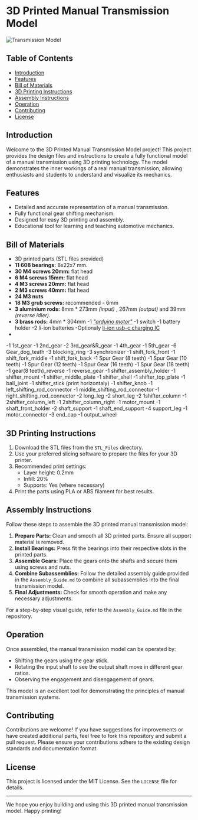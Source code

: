 # 3D Printed Manual Transmission Model

![Transmission Model](images/transmission_model_banner.jpg)

## Table of Contents

- [Introduction](#introduction)
- [Features](#features)
- [Bill of Materials](#bill-of-materials)
- [3D Printing Instructions](#3d-printing-instructions)
- [Assembly Instructions](#assembly-instructions)
- [Operation](#operation)
- [Contributing](#contributing)
- [License](#license)

## Introduction

Welcome to the 3D Printed Manual Transmission Model project! This project provides the design files and instructions to create a fully functional model of a manual transmission using 3D printing technology. The model demonstrates the inner workings of a real manual transmission, allowing enthusiasts and students to understand and visualize its mechanics.

## Features

- Detailed and accurate representation of a manual transmission.
- Fully functional gear shifting mechanism.
- Designed for easy 3D printing and assembly.
- Educational tool for learning and teaching automotive mechanics.

## Bill of Materials

- 3D printed parts (STL files provided)
- **11 608 bearings:** 8x22x7 mm.
- **30 M4 screws 20mm:** flat head
- **6 M4 screws 15mm:** flat head
- **4 M3 screws 20mm:** flat head
- **2 M3 screws 40mm:** flat head
- **24 M3 nuts**
- **18 M3 grub screws:** recommended - 6mm
- **3 aluminium rods:** 8mm * 273mm _(input)_ , 267mm _(output)_ and 39mm _(reverse idler)_.
- **3 brass rods:** 4mm * 304mm
-1 [ _"arduino motor"_](https://www.amazon.com/dp/B08M45JWMD/ref=twister_B0BC2ZJNBC?_encoding=UTF8&th=1)
-1 switch
-1 battery holder
-2 li-ion batteries
-Optionaly [li-ion usb-c charging IC](https://www.amazon.com/dp/B0BRSDS6CS/ref=twister_B0C3KW4TLT?_encoding=UTF8&th=1)
-
-1 1st_gear
-1 2nd_gear
-2 3rd_gear&R_gear
-1 4th_gear
-1 5th_gear
-6 Gear_dog_teath
-3 blocking_ring
-3 synchronizer
-1 shift_fork_front
-1 shift_fork_middle
-1 shift_fork_back
-1 Spur Gear (8 teeth)
-1 Spur Gear (10 teeth)
-1 Spur Gear (12 teeth)
-1 Spur Gear (16 teeth)
-1 Spur Gear (18 teeth)
-1 gear(8 teeth)_reverse
-1 reverse_gear
-1 shifter_assembly_holder
-1 shifter_mount
-1 shifter_middle_plate
-1 shifter_shell
-1 shifter_top_plate
-1 ball_joint
-1 shifter_stick (print horizontaly)
-1 shifter_knob
-1 left_shifting_rod_connector
-1 middle_shifting_rod_connector
-1 right_shifting_rod_connector
-2 long_leg
-2 short_leg
-2 1shifter_column
-1 2shifter_column_left
-1 2shifter_column_right
-1 motor_mount
-1 shaft_front_holder
-2 shaft_support
-1 shaft_end_support
-4 support_leg
-1 motor_connector
-3 end_cap
-1 output_wheel

## 3D Printing Instructions

1. Download the STL files from the `STL_Files` directory.
2. Use your preferred slicing software to prepare the files for your 3D printer.
3. Recommended print settings:
   - Layer height: 0.2mm
   - Infill: 20%
   - Supports: Yes (where necessary)
4. Print the parts using PLA or ABS filament for best results.

## Assembly Instructions

Follow these steps to assemble the 3D printed manual transmission model:

1. **Prepare Parts:** Clean and smooth all 3D printed parts. Ensure all support material is removed.
2. **Install Bearings:** Press fit the bearings into their respective slots in the printed parts.
3. **Assemble Gears:** Place the gears onto the shafts and secure them using screws and nuts.
4. **Combine Subassemblies:** Follow the detailed assembly guide provided in the `Assembly_Guide.md` to combine all subassemblies into the final transmission model.
5. **Final Adjustments:** Check for smooth operation and make any necessary adjustments.

For a step-by-step visual guide, refer to the `Assembly_Guide.md` file in the repository.

## Operation

Once assembled, the manual transmission model can be operated by:

- Shifting the gears using the gear stick.
- Rotating the input shaft to see the output shaft move in different gear ratios.
- Observing the engagement and disengagement of gears.

This model is an excellent tool for demonstrating the principles of manual transmission systems.

## Contributing

Contributions are welcome! If you have suggestions for improvements or have created additional parts, feel free to fork this repository and submit a pull request. Please ensure your contributions adhere to the existing design standards and documentation format.

## License

This project is licensed under the MIT License. See the `LICENSE` file for details.

---

We hope you enjoy building and using this 3D printed manual transmission model. Happy printing!

